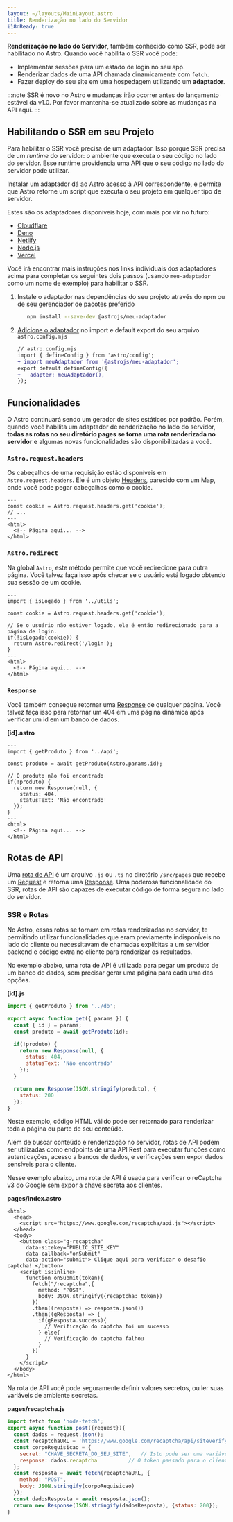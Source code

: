 ```yaml
---
layout: ~/layouts/MainLayout.astro
title: Renderização no lado do Servidor
i18nReady: true
---
```


**Renderização no lado do Servidor**, também conhecido como SSR, pode ser habilitado no Astro. Quando você habilita o SSR você pode:
- Implementar sessões para um estado de login no seu app.
- Renderizar dados de uma API chamada dinamicamente com `fetch`.
- Fazer deploy do seu site em uma hospedagem utilizando um **adaptador**. 

:::note
SSR é novo no Astro e mudanças irão ocorrer antes do lançamento estável da v1.0. Por favor mantenha-se atualizado sobre as mudanças na API aqui.
:::


## Habilitando o SSR em seu Projeto

Para habilitar o SSR você precisa de um adaptador. Isso porque SSR precisa de um _runtime_ do servidor: o ambiente que executa o seu código no lado do servidor. Esse runtime providencia uma API que o seu código no lado do servidor pode utilizar. 

Instalar um adaptador dá ao Astro acesso à API correspondente, e permite que Astro retorne um script que executa o seu projeto em qualquer tipo de servidor.

Estes são os adaptadores disponíveis hoje, com mais por vir no futuro:

- [Cloudflare](https://github.com/withastro/astro/tree/main/packages/integrations/cloudflare)
- [Deno](https://github.com/withastro/astro/tree/main/packages/integrations/deno)
- [Netlify](https://github.com/withastro/astro/tree/main/packages/integrations/netlify)
- [Node.js](https://github.com/withastro/astro/tree/main/packages/integrations/node)
- [Vercel](https://github.com/withastro/astro/tree/main/packages/integrations/vercel)

Você irá encontrar mais instruções nos links individuais dos adaptadores acima para completar os seguintes dois passos (usando `meu-adaptador` como um nome de exemplo) para habilitar o SSR.
1. Instale o adaptador nas dependências do seu projeto através do npm ou de seu gerenciador de pacotes preferido

   ```bash
      npm install --save-dev @astrojs/meu-adaptador
    ```

1. [Adicione o adaptador](/pt-br/reference/configuration-reference/) no import e default export do seu arquivo `astro.config.mjs`

    ```diff
    // astro.config.mjs
    import { defineConfig } from 'astro/config';
    + import meuAdaptador from '@astrojs/meu-adaptador';
    export default defineConfig({
    +   adapter: meuAdaptador(),
    });
    ```

## Funcionalidades

O Astro continuará sendo um gerador de sites estáticos por padrão. Porém, quando você habilita um adaptador de renderização no lado do servidor, **todas as rotas no seu diretório pages se torna uma rota renderizada no servidor** e algumas novas funcionalidades são disponibilizadas a você.

### `Astro.request.headers`

Os cabeçalhos de uma requisição estão disponíveis em `Astro.request.headers`. Ele é um objeto [Headers](https://developer.mozilla.org/en-US/docs/Web/API/Headers), parecido com um Map, onde você pode pegar cabeçalhos como o cookie.

```astro
---
const cookie = Astro.request.headers.get('cookie');
// ...
---
<html>
  <!-- Página aqui... -->
</html>
```

### `Astro.redirect`

Na global `Astro`, este método permite que você redirecione para outra página. Você talvez faça isso após checar se o usuário está logado obtendo sua sessão de um cookie.

```astro
---
import { isLogado } from '../utils';

const cookie = Astro.request.headers.get('cookie');

// Se o usuário não estiver logado, ele é então redirecionado para a página de login.
if(!isLogado(cookie)) {
  return Astro.redirect('/login');
}
---
<html>
  <!-- Página aqui... -->
</html>
```

### `Response`

Você também consegue retornar uma [Response](https://developer.mozilla.org/pt-BR/docs/Web/API/Response) de qualquer página. Você talvez faça isso para retornar um 404 em uma página dinâmica após verificar um id em um banco de dados.

__[id].astro__

```astro
---
import { getProduto } from '../api';

const produto = await getProduto(Astro.params.id);

// O produto não foi encontrado
if(!produto) {
  return new Response(null, {
    status: 404,
    statusText: 'Não encontrado'
  });
}
---
<html>
  <!-- Página aqui... -->
</html>
```

## Rotas de API

Uma [rota de API](https://medium.com/@rajat_m/what-are-restful-routes-and-how-to-use-them-929129ae7bf6) é um arquivo `.js` ou `.ts` no diretório `/src/pages` que recebe um [Request](https://developer.mozilla.org/pt-BR/docs/Web/API/Request) e retorna uma [Response](https://developer.mozilla.org/pt-BR/docs/Web/API/Response). Uma poderosa funcionalidade do SSR, rotas de API são capazes de executar código de forma segura no lado do servidor.

### SSR e Rotas

No Astro, essas rotas se tornam em rotas renderizadas no servidor, te permitindo utilizar funcionalidades que eram previamente indisponíveis no lado do cliente ou necessitavam de chamadas explícitas a um servidor backend e código extra no cliente para renderizar os resultados.

No exemplo abaixo, uma rota de API é utilizada para pegar um produto de um banco de dados, sem precisar gerar uma página para cada uma das opções.

__[id].js__
```js
import { getProduto } from '../db';

export async function get({ params }) {
  const { id } = params;
  const produto = await getProduto(id);

  if(!produto) {
    return new Response(null, {
      status: 404,
      statusText: 'Não encontrado'
    });
  }

  return new Response(JSON.stringify(produto), {
    status: 200
  });
}
```

Neste exemplo, código HTML válido pode ser retornado para renderizar toda a página ou parte de seu conteúdo.

Além de buscar conteúdo e renderização no servidor, rotas de API podem ser utilizadas como endpoints de uma API Rest para executar funções como autenticações, acesso a bancos de dados, e verificações sem expor dados sensíveis para o cliente.

Nesse exemplo abaixo, uma rota de API é usada para verificar o reCaptcha v3 do Google sem expor a chave secreta aos clientes.

__pages/index.astro__

```astro
<html>
  <head>
    <script src="https://www.google.com/recaptcha/api.js"></script>
  </head>
  <body>
    <button class="g-recaptcha" 
      data-sitekey="PUBLIC_SITE_KEY" 
      data-callback="onSubmit" 
      data-action="submit"> Clique aqui para verificar o desafio captcha! </button>
    <script is:inline>
      function onSubmit(token){
        fetch("/recaptcha",{
          method: "POST",
          body: JSON.stringify({recaptcha: token})
        })
        .then((resposta) => resposta.json())
        .then((gResposta) => {
          if(gResposta.success){
            // Verificação do captcha foi um sucesso
          } else{
            // Verificação do captcha falhou
          }
        })
      }
    </script>
  </body>
</html>
```

Na rota de API você pode seguramente definir valores secretos, ou ler suas variáveis de ambiente secretas.

__pages/recaptcha.js__

```js
import fetch from 'node-fetch';
export async function post({request}){
  const dados = request.json();
  const recaptchaURL = 'https://www.google.com/recaptcha/api/siteverify';
  const corpoRequisicao = {
    secret: "CHAVE_SECRETA_DO_SEU_SITE",   // Isto pode ser uma variável de ambiente
    response: dados.recaptcha          // O token passado para o cliente
  };
  const resposta = await fetch(recaptchaURL, {
    method: "POST",
    body: JSON.stringify(corpoRequisicao)
  });
  const dadosResposta = await resposta.json();
  return new Response(JSON.stringify(dadosResposta), {status: 200});
}
```
